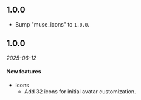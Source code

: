 ## 1.0.0

 - Bump "muse_icons" to `1.0.0`.


## 1.0.0

_2025-06-12_

#### New features

- Icons
  - Add 32 icons for initial avatar customization.
